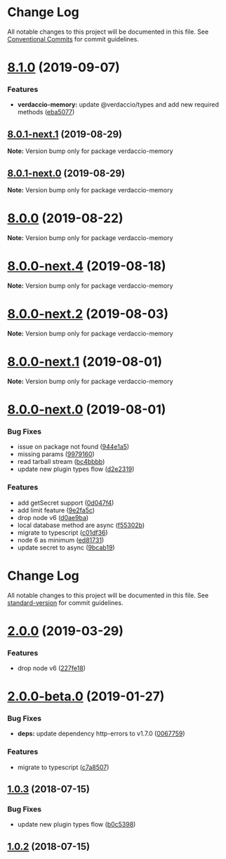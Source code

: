 # Change Log

All notable changes to this project will be documented in this file.
See [Conventional Commits](https://conventionalcommits.org) for commit guidelines.

# [8.1.0](https://github.com/verdaccio/monorepo/compare/v8.0.1-next.1...v8.1.0) (2019-09-07)


### Features

* **verdaccio-memory:** update @verdaccio/types and add new required methods ([eba5077](https://github.com/verdaccio/monorepo/commit/eba5077))





## [8.0.1-next.1](https://github.com/verdaccio/monorepo/compare/v8.0.1-next.0...v8.0.1-next.1) (2019-08-29)

**Note:** Version bump only for package verdaccio-memory





## [8.0.1-next.0](https://github.com/verdaccio/monorepo/compare/v8.0.0...v8.0.1-next.0) (2019-08-29)

**Note:** Version bump only for package verdaccio-memory





# [8.0.0](https://github.com/verdaccio/monorepo/compare/v8.0.0-next.4...v8.0.0) (2019-08-22)

**Note:** Version bump only for package verdaccio-memory





# [8.0.0-next.4](https://github.com/verdaccio/monorepo/compare/v8.0.0-next.3...v8.0.0-next.4) (2019-08-18)

**Note:** Version bump only for package verdaccio-memory





# [8.0.0-next.2](https://github.com/verdaccio/monorepo/compare/v8.0.0-next.1...v8.0.0-next.2) (2019-08-03)

**Note:** Version bump only for package verdaccio-memory





# [8.0.0-next.1](https://github.com/verdaccio/monorepo/compare/v8.0.0-next.0...v8.0.0-next.1) (2019-08-01)

**Note:** Version bump only for package verdaccio-memory





# [8.0.0-next.0](https://github.com/verdaccio/monorepo/compare/v2.0.0...v8.0.0-next.0) (2019-08-01)


### Bug Fixes

* issue on package not found ([944e1a5](https://github.com/verdaccio/monorepo/commit/944e1a5))
* missing params ([9979160](https://github.com/verdaccio/monorepo/commit/9979160))
* read tarball stream ([bc4bbbb](https://github.com/verdaccio/monorepo/commit/bc4bbbb))
* update new plugin types flow ([d2e2319](https://github.com/verdaccio/monorepo/commit/d2e2319))


### Features

* add getSecret support ([0d047f4](https://github.com/verdaccio/monorepo/commit/0d047f4))
* add limit feature ([9e2fa5c](https://github.com/verdaccio/monorepo/commit/9e2fa5c))
* drop node v6 ([d0ae9ba](https://github.com/verdaccio/monorepo/commit/d0ae9ba))
* local database method are async ([f55302b](https://github.com/verdaccio/monorepo/commit/f55302b))
* migrate to typescript ([c01df36](https://github.com/verdaccio/monorepo/commit/c01df36))
* node 6 as minimum ([ed81731](https://github.com/verdaccio/monorepo/commit/ed81731))
* update secret to async ([9bcab19](https://github.com/verdaccio/monorepo/commit/9bcab19))





# Change Log

All notable changes to this project will be documented in this file. See [standard-version](https://github.com/conventional-changelog/standard-version) for commit guidelines.

# [2.0.0](https://github.com/verdaccio/verdaccio-memory/compare/v2.0.0-beta.0...v2.0.0) (2019-03-29)


### Features

* drop node v6 ([227fe18](https://github.com/verdaccio/verdaccio-memory/commit/227fe18))



<a name="2.0.0-beta.0"></a>
# [2.0.0-beta.0](https://github.com/verdaccio/verdaccio-memory/compare/v1.0.3...v2.0.0-beta.0) (2019-01-27)


### Bug Fixes

* **deps:** update dependency http-errors to v1.7.0 ([0067759](https://github.com/verdaccio/verdaccio-memory/commit/0067759))


### Features

* migrate to typescript ([c7a8507](https://github.com/verdaccio/verdaccio-memory/commit/c7a8507))



<a name="1.0.3"></a>
## [1.0.3](https://github.com/verdaccio/verdaccio-memory/compare/v1.0.2...v1.0.3) (2018-07-15)


### Bug Fixes

* update new plugin types flow ([b0c5398](https://github.com/verdaccio/verdaccio-memory/commit/b0c5398))



<a name="1.0.2"></a>
## [1.0.2](https://github.com/verdaccio/verdaccio-memory/compare/v1.0.1...v1.0.2) (2018-07-15)
